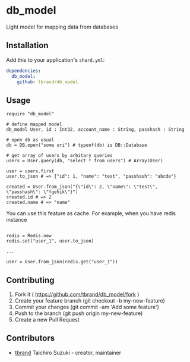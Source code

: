 # db_model

Light model for mapping data from databases  

## Installation

Add this to your application's `shard.yml`:

```yaml
dependencies:
  db_model:
    github: tbrand/db_model
```

## Usage

```crystal
require "db_model"

# define mapped model
db_model User, id : Int32, account_name : String, passhash : String

# open db as usual
db = DB.open("some uri") # typeof(db) is DB::Database

# get array of users by arbitary queries
users = User.query(db, "select * from users") # Array(User)

user = users.first
user.to_json # => {"id": 1, "name": "test", "passhash": "abcde"}

created = User.from_json("{\"id\": 2, \"name\": \"test\", \"passhash\": \"fgehik\"}")
created.id # => 2
created.name # => "name"
```

You can use this feature as cache.
For example, when you have redis instance
```crystal

redis = Redis.new
redis.set("user_1", user.to_json)

...

user = User.from_json(redis.get("user_1"))
```

## Contributing

1. Fork it ( https://github.com/tbrand/db_model/fork )
2. Create your feature branch (git checkout -b my-new-feature)
3. Commit your changes (git commit -am 'Add some feature')
4. Push to the branch (git push origin my-new-feature)
5. Create a new Pull Request

## Contributors

- [tbrand](https://github.com/tbrand) Taichiro Suzuki - creator, maintainer
